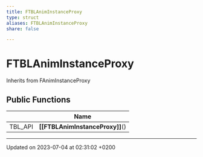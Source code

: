 ```yaml
---
title: FTBLAnimInstanceProxy
type: struct
aliases: FTBLAnimInstanceProxy
share: false

---
```


# FTBLAnimInstanceProxy





Inherits from FAnimInstanceProxy

## Public Functions

|                | Name           |
| -------------- | -------------- |
| TBL_API | **[[FTBLAnimInstanceProxy]]**() |

-------------------------------

Updated on 2023-07-04 at 02:31:02 +0200